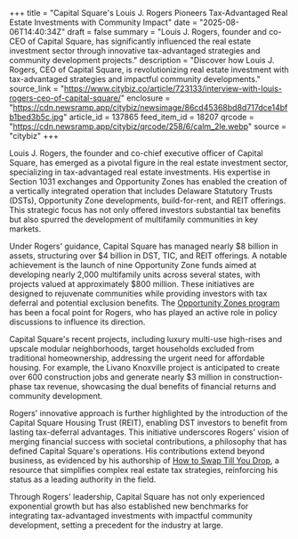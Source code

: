 +++
title = "Capital Square's Louis J. Rogers Pioneers Tax-Advantaged Real Estate Investments with Community Impact"
date = "2025-08-06T14:40:34Z"
draft = false
summary = "Louis J. Rogers, founder and co-CEO of Capital Square, has significantly influenced the real estate investment sector through innovative tax-advantaged strategies and community development projects."
description = "Discover how Louis J. Rogers, CEO of Capital Square, is revolutionizing real estate investment with tax-advantaged strategies and impactful community developments."
source_link = "https://www.citybiz.co/article/723133/interview-with-louis-rogers-ceo-of-capital-square/"
enclosure = "https://cdn.newsramp.app/citybiz/newsimage/86cd45368bd8d717dce14bfb1bed3b5c.jpg"
article_id = 137865
feed_item_id = 18207
qrcode = "https://cdn.newsramp.app/citybiz/qrcode/258/6/calm_2le.webp"
source = "citybiz"
+++

<p>Louis J. Rogers, the founder and co-chief executive officer of Capital Square, has emerged as a pivotal figure in the real estate investment sector, specializing in tax-advantaged real estate investments. His expertise in Section 1031 exchanges and Opportunity Zones has enabled the creation of a vertically integrated operation that includes Delaware Statutory Trusts (DSTs), Opportunity Zone developments, build-for-rent, and REIT offerings. This strategic focus has not only offered investors substantial tax benefits but also spurred the development of multifamily communities in key markets.</p><p>Under Rogers' guidance, Capital Square has managed nearly $8 billion in assets, structuring over $4 billion in DST, TIC, and REIT offerings. A notable achievement is the launch of nine Opportunity Zone funds aimed at developing nearly 2,000 multifamily units across several states, with projects valued at approximately $800 million. These initiatives are designed to rejuvenate communities while providing investors with tax deferral and potential exclusion benefits. The <a href='https://www.irs.gov/newsroom/opportunity-zones-frequently-asked-questions' rel='nofollow' target='_blank'>Opportunity Zones program</a> has been a focal point for Rogers, who has played an active role in policy discussions to influence its direction.</p><p>Capital Square's recent projects, including luxury multi-use high-rises and upscale modular neighborhoods, target households excluded from traditional homeownership, addressing the urgent need for affordable housing. For example, the Livano Knoxville project is anticipated to create over 600 construction jobs and generate nearly $3 million in construction-phase tax revenue, showcasing the dual benefits of financial returns and community development.</p><p>Rogers' innovative approach is further highlighted by the introduction of the Capital Square Housing Trust (REIT), enabling DST investors to benefit from lasting tax-deferral advantages. This initiative underscores Rogers' vision of merging financial success with societal contributions, a philosophy that has defined Capital Square's operations. His contributions extend beyond business, as evidenced by his authorship of <a href='https://www.amazon.com/How-Swap-Till-You-Drop/dp/099899730X' rel='nofollow' target='_blank'>How to Swap Till You Drop</a>, a resource that simplifies complex real estate tax strategies, reinforcing his status as a leading authority in the field.</p><p>Through Rogers' leadership, Capital Square has not only experienced exponential growth but has also established new benchmarks for integrating tax-advantaged investments with impactful community development, setting a precedent for the industry at large.</p>